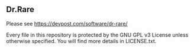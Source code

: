 ## Dr.Rare

Please see https://devpost.com/software/dr-rare/

Every file in this repository is protected by the GNU GPL v3 License unless otherwise specified. You will find more details in LICENSE.txt.